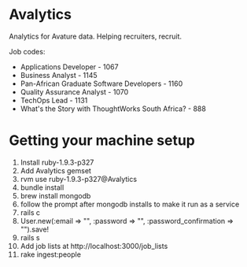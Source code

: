 Avalytics
=========

Analytics for Avature data. Helping recruiters, recruit.

Job codes:

* Applications Developer - 1067
* Business Analyst - 1145
* Pan-African Graduate Software Developers - 1160
* Quality Assurance Analyst - 1070
* TechOps Lead - 1131
* What's the Story with ThoughtWorks South Africa? - 888

Getting your machine setup
==========================

1. Install ruby-1.9.3-p327
1. Add Avalytics gemset
1. rvm use ruby-1.9.3-p327@Avalytics
1. bundle install
1. brew install mongodb
1. follow the prompt after mongodb installs to make it run as a service
1. rails c
1. User.new(:email => "<EMAIL>", :password => "<PASSWORD>", :password_confirmation => "<PASSWORD>").save!
1. rails s
1. Add job lists at http://localhost:3000/job_lists
1. rake ingest:people
